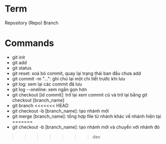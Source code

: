 # Term

Repository (Repo)
Branch

# Commands

- git init
- git add
- git status
- git reset: xoá bỏ commit, quay lại trạng thái ban đầu chưa add
- git commit -m "...": ghi chú lại một chi tiết trước khi lưu
- git log: xem lại các commit đã lưu
- git log --oneline: xem ngắn gọn hơn
- git checkout [id commit]: trở lại xem commit cũ
  và trở lại bằng git checkout [branch_name]
- git branch
<<<<<<< HEAD
- git checkout -b [branch_name]: tạo nhánh mới
- git merge [branch_name]: tổng hợp file từ nhánh khác về nhánh hiện tại
=======
- git checkout -b [branch_name]: tạo nhánh mới và chuyển với nhánh đó
>>>>>>> dev
